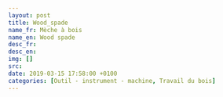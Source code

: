 ```yaml
---
layout: post
title: Wood_spade
name_fr: Mèche à bois
name_en: Wood spade
desc_fr: 
desc_en: 
img: []
src: 
date: 2019-03-15 17:58:00 +0100
categories: [Outil - instrument - machine, Travail du bois]
---
```

